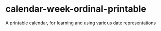 # calendar-week-ordinal-printable
A printable calendar, for learning and using various date representations
